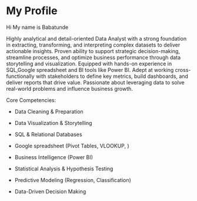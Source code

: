 # My Profile
Hi My name is Babatunde


Highly analytical and detail-oriented Data Analyst with a strong foundation in extracting, transforming, and interpreting complex datasets to deliver actionable insights. Proven ability to support strategic decision-making, streamline processes, and optimize business performance through data storytelling and visualization.
Equipped with hands-on experience in SQL,Google spreadsheet and BI tools like  Power BI. Adept at working cross-functionally with stakeholders to define key metrics, build dashboards, and deliver reports that drive value. Passionate about leveraging data to solve real-world problems and influence business growth.

Core Competencies:

- Data Cleaning & Preparation

- Data Visualization & Storytelling

- SQL & Relational Databases

- Google spreadsheet (Pivot Tables, VLOOKUP, )

- Business Intelligence (Power BI)

- Statistical Analysis & Hypothesis Testing

- Predictive Modeling (Regression, Classification)

- Data-Driven Decision Making

